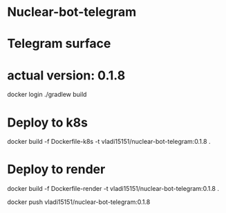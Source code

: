 # Nuclear-bot-telegram
# Telegram surface
# actual version: 0.1.8

docker login
./gradlew build

# Deploy to k8s
docker build -f Dockerfile-k8s -t vladi15151/nuclear-bot-telegram:0.1.8 .
# Deploy to render
docker build -f Dockerfile-render -t vladi15151/nuclear-bot-telegram:0.1.8 .

docker push vladi15151/nuclear-bot-telegram:0.1.8

